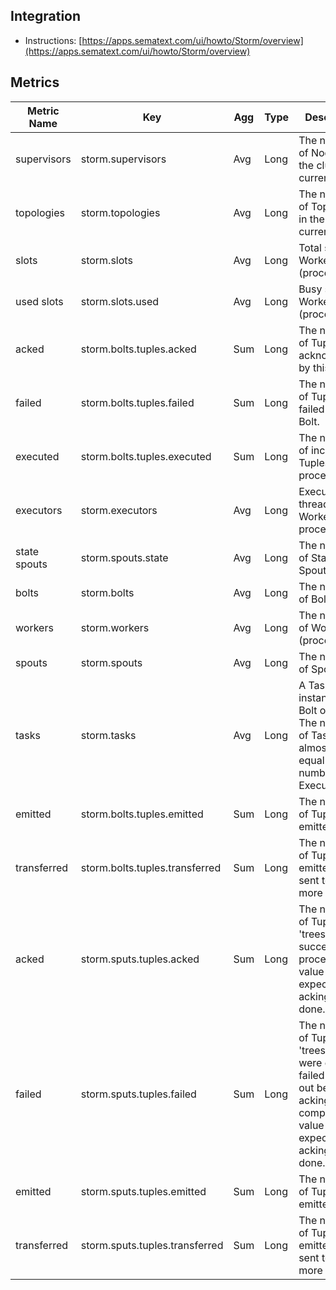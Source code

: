 ## Integration

- Instructions: [https://apps.sematext.com/ui/howto/Storm/overview](https://apps.sematext.com/ui/howto/Storm/overview)

## Metrics

Metric Name | Key | Agg | Type | Description
--- | --- | --- | --- | ---
supervisors | storm.supervisors | Avg | Long | The number of Nodes in the cluster currently.
topologies | storm.topologies | Avg | Long | The number of Topologies in the cluster currently.
slots | storm.slots | Avg | Long | Total slots are Workers (processes).
used slots | storm.slots.used | Avg | Long | Busy slots are Workers (processes).
acked | storm.bolts.tuples.acked | Sum | Long | The number of Tuples acknowledged by this Bolt.
failed | storm.bolts.tuples.failed | Sum | Long | The number of Tuples failed by this Bolt.
executed | storm.bolts.tuples.executed | Sum | Long | The number of incoming Tuples processed.
executors | storm.executors | Avg | Long | Executors are threads in a Worker process.
state spouts | storm.spouts.state | Avg | Long | The number of State Spouts.
bolts | storm.bolts | Avg | Long | The number of Bolts.
workers | storm.workers | Avg | Long | The number of Workers (processes).
spouts | storm.spouts | Avg | Long | The number of Spouts.
tasks | storm.tasks | Avg | Long | A Task is an instance of a Bolt or Spout.            The number of Tasks is almost always equal to the number of Executors.
emitted | storm.bolts.tuples.emitted | Sum | Long | The number of Tuples emitted.
transferred | storm.bolts.tuples.transferred | Sum | Long | The number of Tuples emitted that sent to one or more Bolts.
acked | storm.sputs.tuples.acked | Sum | Long | The number of Tuple 'trees' successfully processed.            A value of 0 is expected if no acking is done.
failed | storm.sputs.tuples.failed | Sum | Long | The number of Tuple 'trees' that were explicitly           failed or timed out before acking was completed.           A value of 0 is expected if no acking is done.
emitted | storm.sputs.tuples.emitted | Sum | Long | The number of Tuples emitted.
transferred | storm.sputs.tuples.transferred | Sum | Long | The number of Tuples emitted that sent to one or more Bolts.
